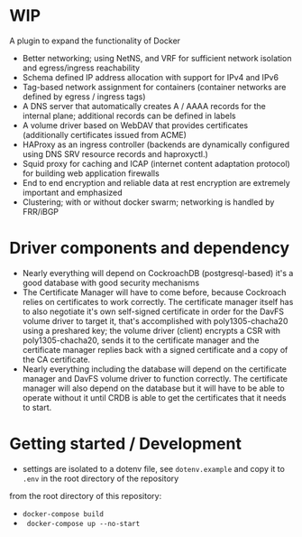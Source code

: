 # WIP 

A plugin to expand the functionality of Docker 

- Better networking; using NetNS, and VRF for sufficient network isolation and egress/ingress reachability
- Schema defined IP address allocation with support for IPv4 and IPv6 
- Tag-based network assignment for containers (container networks are defined by egress / ingress tags) 
- A DNS server that automatically creates A / AAAA records for the internal plane; additional records can be defined in labels
- A volume driver based on WebDAV that provides certificates (additionally certificates issued from ACME)
- HAProxy as an ingress controller (backends are dynamically configured using DNS SRV resource records and haproxyctl.)
- Squid proxy for caching and ICAP (internet content adaptation protocol) for building web application firewalls
- End to end encryption and reliable data at rest encryption are extremely important and emphasized
- Clustering; with or without docker swarm; networking is handled by FRR/iBGP

# Driver components and dependency 
- Nearly everything will depend on CockroachDB (postgresql-based) it's a good database with good security mechanisms 
- The Certificate Manager will have to come before, because Cockroach relies on certificates to work correctly. The certificate manager
itself has to also negotiate it's own self-signed certificate in order for the DavFS volume driver to target it, that's accomplished with 
poly1305-chacha20 using a preshared key; the volume driver (client) encrypts a CSR with poly1305-chacha20, sends it to the certificate manager
and the certificate manager replies back with a signed certificate and a copy of the CA certificate. 
- Nearly everything including the database will depend on the certificate manager and DavFS volume driver to function correctly. The certificate manager will also depend on the database but it will have to be able to operate without it until CRDB is able to get the certificates that it needs
to start.


# Getting started / Development

- settings are isolated to a dotenv file, see `dotenv.example` and copy it to `.env` in the root directory of the repository

from the root directory of this repository:
- `docker-compose build`
- ` docker-compose up --no-start`
